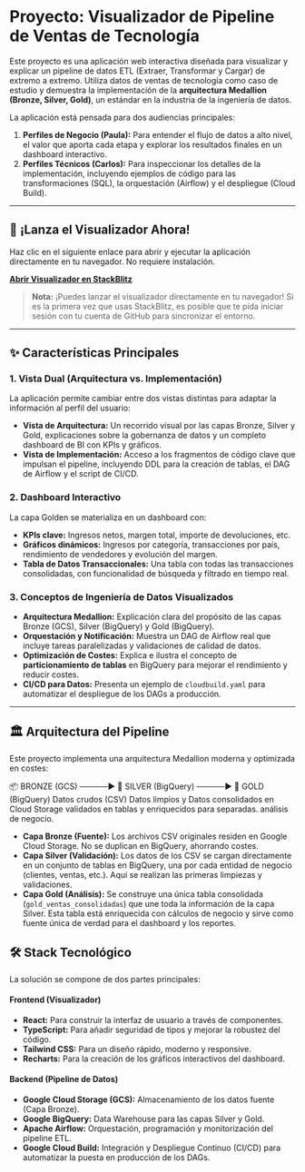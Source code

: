# Proyecto: Visualizador de Pipeline de Ventas de Tecnología

Este proyecto es una aplicación web interactiva diseñada para visualizar y explicar un pipeline de datos ETL (Extraer, Transformar y Cargar) de extremo a extremo. Utiliza datos de ventas de tecnología como caso de estudio y demuestra la implementación de la **arquitectura Medallion (Bronze, Silver, Gold)**, un estándar en la industria de la ingeniería de datos.

La aplicación está pensada para dos audiencias principales:
1.  **Perfiles de Negocio (Paula):** Para entender el flujo de datos a alto nivel, el valor que aporta cada etapa y explorar los resultados finales en un dashboard interactivo.
2.  **Perfiles Técnicos (Carlos):** Para inspeccionar los detalles de la implementación, incluyendo ejemplos de código para las transformaciones (SQL), la orquestación (Airflow) y el despliegue (Cloud Build).

---

## 🚀 ¡Lanza el Visualizador Ahora!

Haz clic en el siguiente enlace para abrir y ejecutar la aplicación directamente en tu navegador. No requiere instalación.

**[Abrir Visualizador en StackBlitz](https://proyectoventastegnologia-ll5a--5173--96435430.local-credentialless.webcontainer.io)**

> **Nota:** ¡Puedes lanzar el visualizador directamente en tu navegador! Si es la primera vez que usas StackBlitz, es posible que te pida iniciar sesión con tu cuenta de GitHub para sincronizar el entorno.

---

## ✨ Características Principales

### 1. Vista Dual (Arquitectura vs. Implementación)
La aplicación permite cambiar entre dos vistas distintas para adaptar la información al perfil del usuario:

- **Vista de Arquitectura:** Un recorrido visual por las capas Bronze, Silver y Gold, explicaciones sobre la gobernanza de datos y un completo dashboard de BI con KPIs y gráficos.
- **Vista de Implementación:** Acceso a los fragmentos de código clave que impulsan el pipeline, incluyendo DDL para la creación de tablas, el DAG de Airflow y el script de CI/CD.

### 2. Dashboard Interactivo
La capa Golden se materializa en un dashboard con:
- **KPIs clave:** Ingresos netos, margen total, importe de devoluciones, etc.
- **Gráficos dinámicos:** Ingresos por categoría, transacciones por país, rendimiento de vendedores y evolución del margen.
- **Tabla de Datos Transaccionales:** Una tabla con todas las transacciones consolidadas, con funcionalidad de búsqueda y filtrado en tiempo real.

### 3. Conceptos de Ingeniería de Datos Visualizados
- **Arquitectura Medallion:** Explicación clara del propósito de las capas Bronze (GCS), Silver (BigQuery) y Gold (BigQuery).
- **Orquestación y Notificación:** Muestra un DAG de Airflow real que incluye tareas paralelizadas y validaciones de calidad de datos.
- **Optimización de Costes:** Explica e ilustra el concepto de **particionamiento de tablas** en BigQuery para mejorar el rendimiento y reducir costes.
- **CI/CD para Datos:** Presenta un ejemplo de `cloudbuild.yaml` para automatizar el despliegue de los DAGs a producción.

---
## 🏛️ Arquitectura del Pipeline

Este proyecto implementa una arquitectura Medallion moderna y optimizada en costes:

📦 BRONZE (GCS) ─────► 🥈 SILVER (BigQuery) ─────► 🥇 GOLD (BigQuery)
Datos crudos (CSV) Datos limpios y Datos consolidados
en Cloud Storage validados en tablas y enriquecidos para
separadas. análisis de negocio.

- **Capa Bronze (Fuente):** Los archivos CSV originales residen en Google Cloud Storage. No se duplican en BigQuery, ahorrando costes.
- **Capa Silver (Validación):** Los datos de los CSV se cargan directamente en un conjunto de tablas en BigQuery, una por cada entidad de negocio (clientes, ventas, etc.). Aquí se realizan las primeras limpiezas y validaciones.
- **Capa Gold (Análisis):** Se construye una única tabla consolidada (`gold_ventas_consolidadas`) que une toda la información de la capa Silver. Esta tabla está enriquecida con cálculos de negocio y sirve como fuente única de verdad para el dashboard y los reportes.

## 🛠️ Stack Tecnológico

La solución se compone de dos partes principales:

#### **Frontend (Visualizador)**
- **React:** Para construir la interfaz de usuario a través de componentes.
- **TypeScript:** Para añadir seguridad de tipos y mejorar la robustez del código.
- **Tailwind CSS:** Para un diseño rápido, moderno y responsive.
- **Recharts:** Para la creación de los gráficos interactivos del dashboard.

#### **Backend (Pipeline de Datos)**
- **Google Cloud Storage (GCS):** Almacenamiento de los datos fuente (Capa Bronze).
- **Google BigQuery:** Data Warehouse para las capas Silver y Gold.
- **Apache Airflow:** Orquestación, programación y monitorización del pipeline ETL.
- **Google Cloud Build:** Integración y Despliegue Continuo (CI/CD) para automatizar la puesta en producción de los DAGs.
